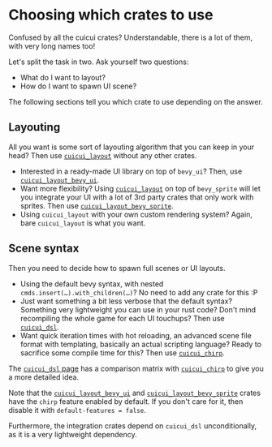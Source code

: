 # Choosing which crates to use

Confused by all the cuicui crates? Understandable, there is a lot of them, with
very long names too!

Let's split the task in two. Ask yourself two questions:

- What do I want to layout?
- How do I want to spawn UI scene?

The following sections tell you which crate to use depending on the answer.

## Layouting

All you want is some sort of layouting algorithm that you can keep in your head?
Then use [`cuicui_layout`] without any other crates.

- Interested in a ready-made UI library on top of `bevy_ui`?
  Then, use [`cuicui_layout_bevy_ui`].
- Want more flexibility? Using [`cuicui_layout`] on top of `bevy_sprite` will let you
  integrate your UI with a lot of 3rd party crates that only work with sprites.
  Then use [`cuicui_layout_bevy_sprite`].
- Using `cuicui_layout` with your own custom rendering system? Again, bare `cuicui_layout`
  is what you want.

## Scene syntax

Then you need to decide how to spawn full scenes or UI layouts.

- Using the default bevy syntax, with nested `cmds.insert(…).with_children(…)`?
  No need to add any crate for this :P
- Just want something a bit less verbose that the default syntax? Something
  very lightweight you can use in your rust code? Don't mind recompiling the
  whole game for each UI touchups? Then use [`cuicui_dsl`].
- Want quick iteration times with hot reloading, an advanced scene file format
  with templating, basically an actual scripting language? Ready to
  sacrifice some compile time for this? Then use [`cuicui_chirp`].

The [`cuicui_dsl` page] has a comparison matrix with [`cuicui_chirp`] to give
you a more detailed idea.

Note that the [`cuicui_layout_bevy_ui`] and [`cuicui_layout_bevy_sprite`] crates
have the `chirp` feature enabled by default. If you don't care for it, then
disable it with `default-features = false`.

Furthermore, the integration crates depend on `cuicui_dsl` unconditionally, as
it is a very lightweight dependency.

[`cuicui_chirp`]: chirp
[`cuicui_dsl`]: dsl
[`cuicui_dsl` page]: dsl/index.html#what-is-the-relationship-between-cuicui_dsl-and-cuicui_chirp
[`cuicui_layout`]: layout
[`cuicui_layout_bevy_sprite`]: https://docs.rs/cuicui_layout_bevy_sprite/0.9.0/cuicui_layout_bevy_sprite/index.html
[`cuicui_layout_bevy_ui`]: https://docs.rs/cuicui_layout_bevy_ui/0.9.0/cuicui_layout_bevy_ui/index.html
